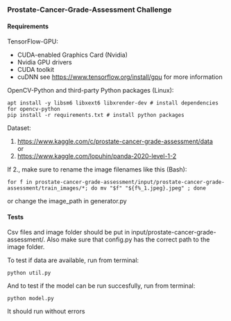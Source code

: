 ### Prostate-Cancer-Grade-Assessment Challenge

#### Requirements

TensorFlow-GPU:
* CUDA-enabled Graphics Card (Nvidia)
* Nvidia GPU drivers
* CUDA toolkit
* cuDNN
see https://www.tensorflow.org/install/gpu for more information

OpenCV-Python and third-party Python packages (Linux):
```
apt install -y libsm6 libxext6 libxrender-dev # install dependencies for opencv-python
pip install -r requirements.txt # install python packages
```

Dataset:<br>
1. https://www.kaggle.com/c/prostate-cancer-grade-assessment/data<br>
or
2. https://www.kaggle.com/lopuhin/panda-2020-level-1-2<br>

If 2., make sure to rename the image filenames like this (Bash):
```
for f in prostate-cancer-grade-assessment/input/prostate-cancer-grade-assessment/train_images/*; do mv "$f" "${f%_1.jpeg}.jpeg" ; done
```
or change the image\_path in generator.py


#### Tests

Csv files and image folder should be put in input/prostate-cancer-grade-assessment/. Also make sure that config.py has the correct path to the image folder.

To test if data are available, run from terminal:

```
python util.py
```

And to test if the model can be run succesfully, run from terminal:

```
python model.py
```
It should run without errors




